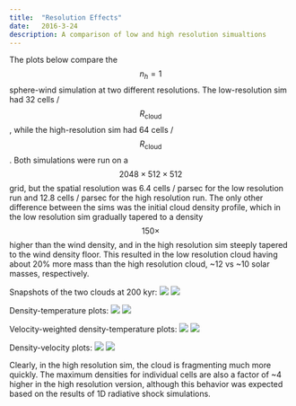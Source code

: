 ```yaml
---
title:  "Resolution Effects"
date:   2016-3-24
description: A comparison of low and high resolution simualtions
---
```


The plots below compare the $$n_h = 1$$ sphere-wind simulation at 
two different resolutions. The low-resolution sim had 32 cells / $$R_\mathrm{cloud}$$,
while the high-resolution sim had 64 cells / $$R_\mathrm{cloud}$$. Both simulations 
were run on a $$2048\times512\times512$$ grid, but the spatial resolution was
6.4 cells / parsec for the low resolution run and 12.8 cells / parsec for the 
high resolution run. The only other difference between the sims was the initial 
cloud density profile, which in the low resolution sim gradually
tapered to a density $$150\times$$ higher than the wind density, and in the high 
resolution sim steeply tapered to the wind density floor. This resulted in the 
low resolution cloud having about 20% more mass than the high resolution cloud, 
~12 vs ~10 solar masses, respectively.

Snapshots of the two clouds at 200 kyr:
<img src="{{ site.url }}assets/images/swn1_lowres_200.png">
<img src="{{ site.url }}assets/images/swn1_highres_200.png">

Density-temperature plots:
<img src="{{ site.url }}assets/images/swn1_lowres_nT_200.png">
<img src="{{ site.url }}assets/images/swn1_highres_nT_20.png">

Velocity-weighted density-temperature plots:
<img src="{{ site.url }}assets/images/swn1_lowres_nvT_200.png">
<img src="{{ site.url }}assets/images/swn1_highres_nvT_20.png">

Density-velocity plots:
<img src="{{ site.url }}assets/images/swn1_lowres_nv_200.png">
<img src="{{ site.url }}assets/images/swn1_highres_nv_20.png">

Clearly, in the high resolution sim, the cloud is fragmenting much more quickly.
The maximum densities for individual cells are also a factor of ~4 higher in the 
high resolution version, although this behavior was expected based on the results
of 1D radiative shock simulations.
